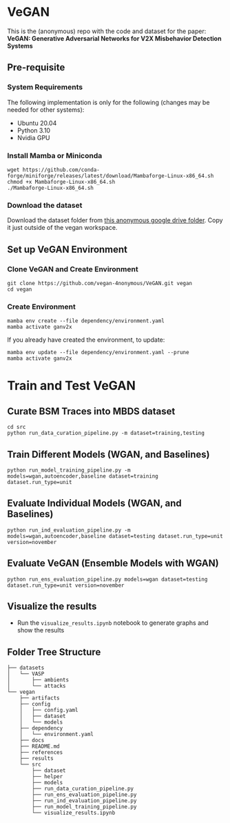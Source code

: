 # VeGAN
This is the (anonymous) repo with the code and dataset for the paper:
**VeGAN: Generative Adversarial Networks for V2X Misbehavior Detection Systems**

## Pre-requisite
### System Requirements
The following implementation is only for the following (changes may be needed for other systems):
- Ubuntu 20.04 
- Python 3.10
- Nvidia GPU

### Install Mamba or Miniconda
```
wget https://github.com/conda-forge/miniforge/releases/latest/download/Mambaforge-Linux-x86_64.sh
chmod +x Mambaforge-Linux-x86_64.sh
./Mambaforge-Linux-x86_64.sh
```

### Download the dataset

Download the dataset folder from [this anonymous google drive folder](https://drive.google.com/drive/folders/1qISfmRi-9rz1uMHVM5la2DwvqN93DQGu?usp=sharing). 
Copy it just outside of the vegan workspace.

## Set up VeGAN Environment
### Clone VeGAN and Create Environment
```
git clone https://github.com/vegan-4nonymous/VeGAN.git vegan
cd vegan
```
### Create Environment
```
mamba env create --file dependency/environment.yaml
mamba activate ganv2x
```

If you already have created the environment, to update:
```
mamba env update --file dependency/environment.yaml --prune
mamba activate ganv2x
```


# Train and Test VeGAN

## Curate BSM Traces into MBDS dataset
```
cd src
python run_data_curation_pipeline.py -m dataset=training,testing
```

## Train Different Models (WGAN, and Baselines)
```
python run_model_training_pipeline.py -m models=wgan,autoencoder,baseline dataset=training dataset.run_type=unit
```

## Evaluate Individual Models (WGAN, and Baselines)
```
python run_ind_evaluation_pipeline.py -m models=wgan,autoencoder,baseline dataset=testing dataset.run_type=unit version=november
```
## Evaluate VeGAN (Ensemble Models with WGAN)
```
python run_ens_evaluation_pipeline.py models=wgan dataset=testing dataset.run_type=unit version=november
```

## Visualize the results
- Run the `visualize_results.ipynb` notebook to generate graphs and show the results


## Folder Tree Structure


```
├── datasets
│   └── VASP
│       ├── ambients
│       └── attacks
└── vegan
    ├── artifacts
    ├── config
    │   ├── config.yaml
    │   ├── dataset
    │   └── models
    ├── dependency
    │   └── environment.yaml
    ├── docs
    ├── README.md
    ├── references
    ├── results
    └── src
        ├── dataset
        ├── helper
        ├── models
        ├── run_data_curation_pipeline.py
        ├── run_ens_evaluation_pipeline.py
        ├── run_ind_evaluation_pipeline.py
        ├── run_model_training_pipeline.py
        └── visualize_results.ipynb
```
